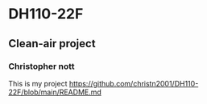 # DH110-22F

## Clean-air project
### Christopher nott

This is my project 
https://github.com/christn2001/DH110-22F/blob/main/README.md
